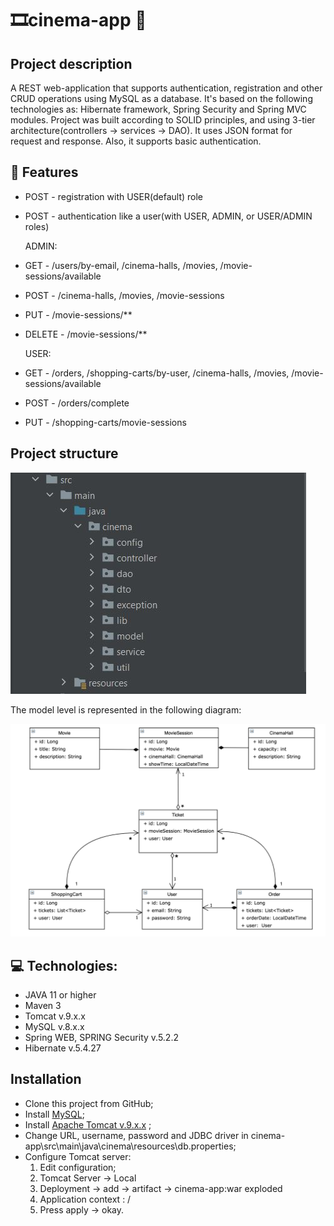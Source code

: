 # 🎞️cinema-app 🎦

## Project description

A REST web-application that supports authentication, registration and other CRUD operations using MySQL as a database. 
It's based on the following technologies as: Hibernate framework, Spring Security and Spring MVC modules. 
Project was built according to SOLID principles, and using 3-tier architecture(controllers -> services -> DAO).
It uses JSON format for request and response. Also, it supports basic authentication. 
## 🎯 Features

+ POST - registration with USER(default) role
+ POST - authentication like a user(with USER, ADMIN, or USER/ADMIN roles)


    ADMIN:
+ GET - /users/by-email, /cinema-halls, /movies, /movie-sessions/available
+ POST - /cinema-halls, /movies, /movie-sessions
+ PUT - /movie-sessions/**
+ DELETE - /movie-sessions/**


    USER:
+ GET - /orders, /shopping-carts/by-user, /cinema-halls, /movies, /movie-sessions/available
+ POST - /orders/complete
+ PUT - /shopping-carts/movie-sessions
## Project structure

![alt text](blob/project_structure.JPG)

The model level is represented in the following diagram:

![alt text](blob/cinema_diagram.png)


## 💻 Technologies:

- JAVA 11 or higher
- Maven 3
- Tomcat v.9.x.x
- MySQL v.8.x.x
- Spring WEB, SPRING Security v.5.2.2
- Hibernate v.5.4.27

## Installation

- Clone this project from GitHub;
- Install [MySQL](https://dev.mysql.com/doc/mysql-installation-excerpt/5.7/en/);
- Install [Apache Tomcat v.9.x.x](https://tomcat.apache.org/download-90.cgi) ;
- Change URL, username, password and JDBC driver in cinema-app\src\main\java\cinema\resources\db.properties;
- Configure Tomcat server:
    1. Edit configuration;
    2. Tomcat Server -> Local
    3. Deployment -> add -> artifact -> cinema-app:war exploded
    4. Application context : /
    5. Press apply -> okay.
